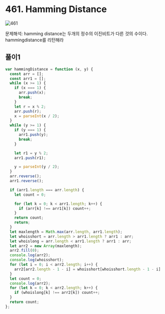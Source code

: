 # 461. Hamming Distance

![461](https://user-images.githubusercontent.com/63354527/107167839-3d3d4500-69fd-11eb-8ccc-f600abd29335.PNG)

문제해석: hamming distance는 두개의 정수의 이진비트가 다른 것의 수이다.
hammingdistance를 리턴해라

## 풀이1

```javascript
var hammingDistance = function (x, y) {
  const arr = [];
  const arr1 = [];
  while (x >= 1) {
    if (x === 1) {
      arr.push(x);
      break;
    }
    let r = x % 2;
    arr.push(r);
    x = parseInt(x / 2);
  }
  while (y >= 1) {
    if (y === 1) {
      arr1.push(y);
      break;
    }

    let r1 = y % 2;
    arr1.push(r1);

    y = parseInt(y / 2);
  }
  arr.reverse();
  arr1.reverse();

  if (arr1.length === arr.length) {
    let count = 0;

    for (let k = 0; k < arr1.length; k++) {
      if (arr[k] !== arr1[k]) count++;
    }
    return count;
    return;
  }
  let maxlength = Math.max(arr.length, arr1.length);
  let whoisshort = arr.length > arr1.length ? arr1 : arr;
  let whoislong = arr.length < arr1.length ? arr1 : arr;
  let arr2 = new Array(maxlength);
  arr2.fill(0);
  console.log(arr2);
  console.log(whoisshort);
  for (let i = 0; i < arr2.length; i++) {
    arr2[arr2.length - 1 - i] = whoisshort[whoisshort.length - 1 - i] || 0;
  }
  let count = 0;
  console.log(arr2);
  for (let k = 0; k < arr2.length; k++) {
    if (whoislong[k] !== arr2[k]) count++;
  }
  return count;
};
```
